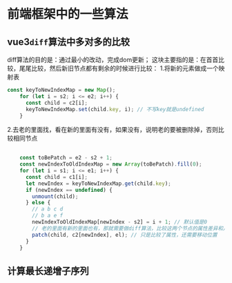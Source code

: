 # 前端框架中的一些算法

## vue3`diff`算法中多对多的比较

  diff算法的目的是：通过最小的改动，完成dom更新；
  这块主要指的是：在首首比较，尾尾比较，然后新旧节点都有剩余的时候进行比较：
    1.将新的元素做成一个映射表

```js
const keyToNewIndexMap = new Map();
    for (let i = s2; i <= e2; i++) {
      const child = c2[i];
      keyToNewIndexMap.set(child.key, i); // 不写key就是undefined
    }
```

  2.去老的里面找，看在新的里面有没有，如果没有，说明老的要被删除掉，否则比较相同节点

```js
  
    const toBePatch = e2 - s2 + 1;
    const newIndexToOldIndexMap = new Array(toBePatch).fill(0);
    for (let i = s1; i <= e1; i++) {
      const child = c1[i];
      let newIndex = keyToNewIndexMap.get(child.key);
      if (newIndex == undefined) {
        unmount(child);
      } else {
        // a b c d
        // b a e f
        newIndexToOldIndexMap[newIndex - s2] = i + 1; // 默认值是0
        // 老的里面有新的里面也有，那就需要做diff算法，比较这两个节点的属性差异和儿子的区别
        patch(child, c2[newIndex], el); // 只是比较了属性，还需要移动位置
      }
    }
```

## 计算最长递增子序列

```js

```

